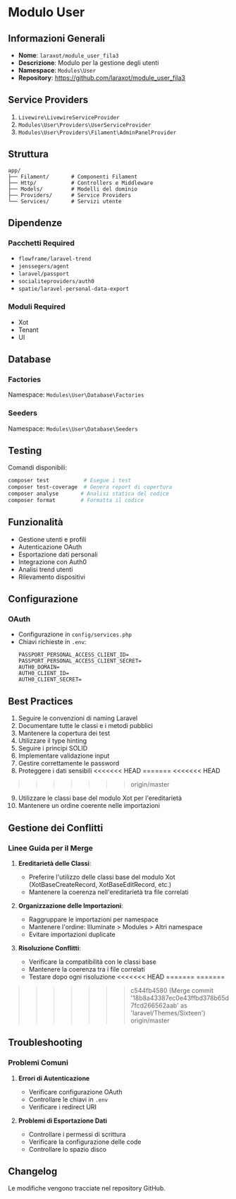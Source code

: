# Modulo User

## Informazioni Generali
- **Nome**: `laraxot/module_user_fila3`
- **Descrizione**: Modulo per la gestione degli utenti
- **Namespace**: `Modules\User`
- **Repository**: https://github.com/laraxot/module_user_fila3

## Service Providers
1. `Livewire\LivewireServiceProvider`
2. `Modules\User\Providers\UserServiceProvider`
3. `Modules\User\Providers\Filament\AdminPanelProvider`

## Struttura
```
app/
├── Filament/       # Componenti Filament
├── Http/           # Controllers e Middleware
├── Models/         # Modelli del dominio
├── Providers/      # Service Providers
└── Services/       # Servizi utente
```

## Dipendenze
### Pacchetti Required
- `flowframe/laravel-trend`
- `jenssegers/agent`
- `laravel/passport`
- `socialiteproviders/auth0`
- `spatie/laravel-personal-data-export`

### Moduli Required
- Xot
- Tenant
- UI

## Database
### Factories
Namespace: `Modules\User\Database\Factories`

### Seeders
Namespace: `Modules\User\Database\Seeders`

## Testing
Comandi disponibili:
```bash
composer test           # Esegue i test
composer test-coverage  # Genera report di copertura
composer analyse       # Analisi statica del codice
composer format        # Formatta il codice
```

## Funzionalità
- Gestione utenti e profili
- Autenticazione OAuth
- Esportazione dati personali
- Integrazione con Auth0
- Analisi trend utenti
- Rilevamento dispositivi

## Configurazione
### OAuth
- Configurazione in `config/services.php`
- Chiavi richieste in `.env`:
  ```
  PASSPORT_PERSONAL_ACCESS_CLIENT_ID=
  PASSPORT_PERSONAL_ACCESS_CLIENT_SECRET=
  AUTH0_DOMAIN=
  AUTH0_CLIENT_ID=
  AUTH0_CLIENT_SECRET=
  ```

## Best Practices
1. Seguire le convenzioni di naming Laravel
2. Documentare tutte le classi e i metodi pubblici
3. Mantenere la copertura dei test
4. Utilizzare il type hinting
5. Seguire i principi SOLID
6. Implementare validazione input
7. Gestire correttamente le password
8. Proteggere i dati sensibili
<<<<<<< HEAD
=======
<<<<<<< HEAD
>>>>>>> origin/master
9. Utilizzare le classi base del modulo Xot per l'ereditarietà
10. Mantenere un ordine coerente nelle importazioni

## Gestione dei Conflitti
### Linee Guida per il Merge
1. **Ereditarietà delle Classi**:
   - Preferire l'utilizzo delle classi base del modulo Xot (XotBaseCreateRecord, XotBaseEditRecord, etc.)
   - Mantenere la coerenza nell'ereditarietà tra file correlati

2. **Organizzazione delle Importazioni**:
   - Raggruppare le importazioni per namespace
   - Mantenere l'ordine: Illuminate > Modules > Altri namespace
   - Evitare importazioni duplicate

3. **Risoluzione Conflitti**:
   - Verificare la compatibilità con le classi base
   - Mantenere la coerenza tra i file correlati
   - Testare dopo ogni risoluzione
<<<<<<< HEAD
=======
=======
>>>>>>> c544fb4580 (Merge commit '18b8a43387ec0e43ffbd378b65d7fcd266562aab' as 'laravel/Themes/Sixteen')
>>>>>>> origin/master

## Troubleshooting
### Problemi Comuni
1. **Errori di Autenticazione**
   - Verificare configurazione OAuth
   - Controllare le chiavi in `.env`
   - Verificare i redirect URI

2. **Problemi di Esportazione Dati**
   - Controllare i permessi di scrittura
   - Verificare la configurazione delle code
   - Controllare lo spazio disco

## Changelog
Le modifiche vengono tracciate nel repository GitHub. 